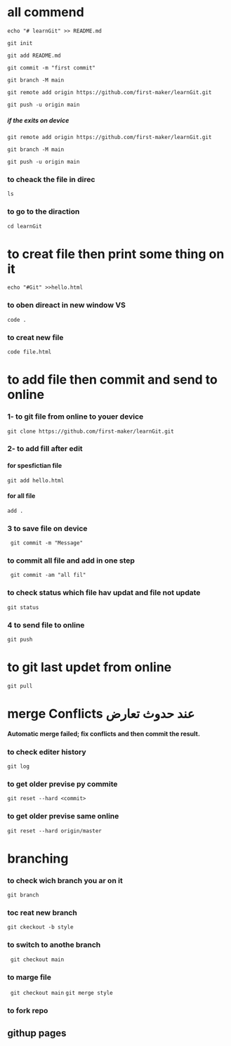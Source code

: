 # all commend
```echo "# learnGit" >> README.md```

```git init```

```git add README.md```

```git commit -m "first commit"```

```git branch -M main```

```git remote add origin https://github.com/first-maker/learnGit.git```

```git push -u origin main```

##### if the exits on device
```git remote add origin https://github.com/first-maker/learnGit.git```

```git branch -M main```

```git push -u origin main```


### to cheack the file in direc
```ls```


### to go to the diraction
```cd learnGit ```

# to creat file then print some thing on it 
```echo "#Git" >>hello.html``` 
### to oben direact in new window  VS
```code .```
### to creat new file 
```code file.html```
# to add file then commit and send to online
### 1- to git file from online to youer device
```git clone https://github.com/first-maker/learnGit.git```
### 2- to add fill after edit 
#### for spesfictian file
```git add hello.html```
#### for all  file
``` add . ```
### 3 to save file on device
``` git commit -m "Message"```
### to commit all file and add in one step
``` git commit -am "all fil"```
### to check status  which file hav updat and file not update
```git status```
### 4 to send file to online
```git push```
#
# to git last updet from online
```git pull```
#
# merge Conflicts عند حدوث تعارض
#### Automatic merge failed; fix conflicts and then commit the result.
### to check editer  history
```git log```

### to get older previse py commite
```git reset --hard <commit>```

### to get older previse same online
```git reset --hard origin/master```

# branching 
### to check wich branch you ar on it 
```git branch ```
### toc reat new branch
```git ckeckout -b style```
<!-- -p style = git branch  -->
### to switch to anothe branch
``` git checkout main```
<!-- main = branch nmme -->
### to marge file
<!-- go master branch  -->
``` git checkout main```
```git merge style```

### to fork repo

## githup  pages